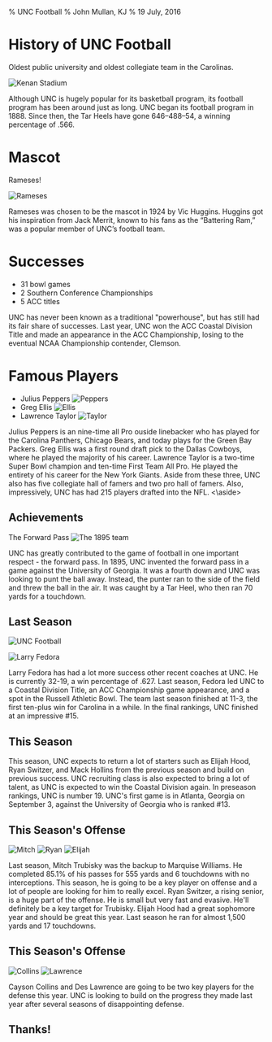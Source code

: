 % UNC Football
% John Mullan, KJ 
% 19 July, 2016

# History of UNC Football
Oldest public university and oldest collegiate team in the Carolinas.  

![Kenan Stadium](http://image.cdnllnwnl.xosnetwork.com/fls/3350/site_graphics/smith_center/nkRotImage001.jpg)

<aside class="notes">
Although UNC is hugely popular for its basketball program, its football program has been around just as long.  
UNC began its football program in 1888.  Since then, the Tar Heels have gone 646–488–54, a winning percentage of .566.
</aside>

# Mascot
Rameses! 

![Rameses](http://blogs.lib.unc.edu/hill/wp-content/uploads/2016/03/Current-Rameses-.jpg)

<aside class="notes">
Rameses was chosen to be the mascot in 1924 by Vic Huggins.
Huggins got his inspiration from Jack Merrit, known to his fans as the “Battering Ram,” was a popular member of UNC’s football team.
</aside>

# Successes 
* 31 bowl games
* 2 Southern Conference Championships
* 5 ACC titles

<aside class="notes">
UNC has never been known as a traditional "powerhouse", but has still had its fair share of successes. 
Last year, UNC won the ACC Coastal Division Title and made an appearance in the ACC Championship, losing to the eventual NCAA Championship contender, Clemson. 
</aside>

# Famous Players
* Julius Peppers ![Peppers](https://www.google.com/url?sa=i&rct=j&q=&esrc=s&source=images&cd=&ved=0ahUKEwjH09j2-P_NAhVJPD4KHcsaB-MQjRwIBw&url=http%3A%2F%2Fwww.scoresreport.com%2Ftag%2Fjulius-peppers-panthers%2F&bvm=bv.127178174,d.cWw&psig=AFQjCNGixInuXi3zwE-Z_GSo2iBRAx0YHw&ust=1469032027912416)
* Greg Ellis ![Ellis](https://nbcprofootballtalk.files.wordpress.com/2014/02/gregellis.jpg)
* Lawrence Taylor ![Taylor](http://a5.files.biography.com/image/upload/c_fit,cs_srgb,dpr_1.0,h_1200,q_80,w_1200/MTE5NTU2MzE1OTEyNTcwMzc5.jpg)

<aside class="notes">
Julius Peppers is an nine-time all Pro ouside linebacker who has played for the Carolina Panthers, Chicago Bears, and today plays for the Green Bay Packers.
Greg Ellis was a first round draft pick to the Dallas Cowboys, where he played the majority of his career. 
Lawrence Taylor is a two-time Super Bowl champion and ten-time First Team All Pro.  He played the entirety of his career for the New York Giants. 
Aside from these three, UNC also has five collegiate hall of famers and two pro hall of famers.  Also, impressively, UNC has had 215 players drafted into the NFL.
<\aside>

# Achievements

The Forward Pass 
![The 1895 team](https://tarheelmania.files.wordpress.com/2007/09/1892-football-team.jpg?w=780)

<aside class="notes">
UNC has greatly contributed to the game of football in one important respect - the forward pass.  
In 1895, UNC invented the forward pass in a game against the University of Georgia. 
It was a fourth down and UNC was looking to punt the ball away.  Instead, the punter ran to the side of the field and threw the ball in the air. It was caught by a Tar Heel, who then ran 70 yards for a touchdown. 
</aside>

# Last Season

![UNC Football](http://img.bleacherreport.net/img/images/photos/003/552/428/hi-res-f5d40c3582ee17836efafc4385a93c47_crop_north.jpg?w=630&h=420&q=75)

![Larry Fedora](https://www.google.com/url?sa=i&rct=j&q=&esrc=s&source=images&cd=&ved=0ahUKEwipv6S6-P_NAhULMz4KHSTgB9kQjRwIBw&url=http%3A%2F%2Fchapelboro.com%2Fsports%2Func-sports%2Flarry-fedora-seeing-unc-football-come-together-year-three&psig=AFQjCNGBZiIdd8bfEn98Rin3NLgkAHRBNQ&ust=1469031901579176)

<aside class="notes">
Larry Fedora has had a lot more success other recent coaches at UNC. He is currently 32-19, a win percentage of .627.  
Last season, Fedora led UNC to a Coastal Division Title, an ACC Championship game appearance, and a spot in the Russell Athletic Bowl.  
The team last season finished at 11-3, the first ten-plus win for Carolina in a while.  In the final rankings, UNC finished at an impressive #15. 
</aside> 

# This Season 

<aside class="notes">
This season, UNC expects to return a lot of starters such as Elijah Hood, Ryan Switzer, and Mack Hollins from the previous season and build on previous success.  
UNC recruiting class is also expected to bring a lot of talent, as UNC is expected to win the Coastal Division again.  
In preseason rankings, UNC is number 19.  UNC's first game is in Atlanta, Georgia on September 3, against the University of Georgia who is ranked #13.  
</aside>

# This Season's Offense

![Mitch](http://chapelboro.com/wp-content/uploads/2015/09/UNC-Football-Mitch-Trubisky-e1443452529749.jpg)
![Ryan](https://www.google.com/url?sa=i&rct=j&q=&esrc=s&source=images&cd=&ved=0ahUKEwjMyLC9_v_NAhXEdD4KHfzLDOkQjRwIBw&url=http%3A%2F%2Fwww.campusrush.com%2Fryan-switzer-north-carolina-tar-heels-football-1724499851.html&psig=AFQjCNH1BlGUUJfoNnBY6_7wki9bPl3oKQ&ust=1469033513998048)
![Elijah](http://chapelboro.com/wp-content/uploads/2015/09/elijah-hood-sc.jpg)

<aside class="notes">
Last season, Mitch Trubisky was the backup to Marquise Williams.  He completed 85.1% of his passes for 555 yards and 6 touchdowns with no interceptions. This season, he is going to be a key player on offense and a lot of people are looking for him to really excel.
Ryan Switzer, a rising senior, is a huge part of the offense.  He is small but very fast and evasive.  He'll definitely be a key target for Trubisky.
Elijah Hood had a great sophomore year and should be great this year. Last season he ran for almost 1,500 yards and 17 touchdowns.
</aside>

# This Season's Offense 

![Collins](https://s3.amazonaws.com/media.dth/25785_1025_football_vs_uva_ferebee1403f.jpg)
![Lawrence](http://img.scout.com/sites/default/files/stories/deslawrence.jpg)

<aside class="notes">
Cayson Collins and Des Lawrence are going to be two key players for the defense this year.  UNC is looking to build on the progress they made last year after several seasons of disappointing defense. 
</aside>

# Thanks!

